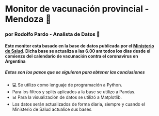 # Monitor de vacunación provincial - Mendoza 💉

### por Rodolfo Pardo - Analista de Datos 👋

#### Este monitor esta basado en la base de datos publicada por el [Ministerio de Salud](http://datos.salud.gob.ar/dataset/vacunas-contra-covid19-dosis-aplicadas-en-la-republica-argentina). Dicha base se actualiza a las 6.00 am todos los días desde el comienzo del calendario de vacunación contra el coronavirus en Argentina

##### Estos son los pasos que se siguieron para obtener las conclusiones

- 💻 Se utilizo como lenguaje de programación a Python.
- Para los filtros y splits aplicados a la base se utilizo a Pandas.
- 📊 Para la visualización de datos se utilizó a Matplotlib.
- Los datos serán actualizados de forma diaria, siempre y cuando el Ministerio de Salud actualice sus bases. 


